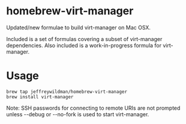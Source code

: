 homebrew-virt-manager
=====================

Updated/new formulae to build virt-manager on Mac OSX.

Included is a set of formulas covering a subset of virt-manager dependencies.
Also included is a work-in-progress formula for virt-manager.

# Usage

	brew tap jeffreywildman/homebrew-virt-manager
	brew install virt-manager

Note: SSH passwords for connecting to remote URIs are not prompted unless --debug or --no-fork is used to start virt-manager.
